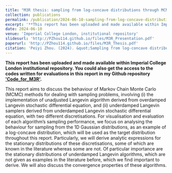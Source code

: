 ```yaml
---
title: "M3R thesis: sampling from log-concave distributions through MCMC methods"
collection: publications
permalink: /publication/2024-06-10-sampling-from-log-concave-distributions-through-MCMC-methods
excerpt: '**This report has been uploaded and made available within Imperial College London institutional repository. You could also get the access to the codes written for evaluations in this report in my Github repository.** This report aims to discuss the behaviour of Markov Chain Monte Carlo (MCMC) methods for dealing with sampling problems, involving (i) the implementation of unadjusted Langevin algorithm derived from overdamped Langevin stochastic differential equation, and (ii) underdamped Langevin samplers derived from underdamped Langevin stochastic differential equation, with two different discretisations. For visualisation and evaluation of each algorithm’s sampling performance, we focus on analysing the behaviour for sampling from the 1D Gaussian distributions, as an example of a log-concave distribution, which will be used as the target distribution throughout this report. Particularly, we will derive analytic expressions for the stationary distributions of these discretisations, some of which are known in the literature whereas some are not. Of particular importance are the stationary distributions of underdamped Langevin algorithms, which are not given as examples in the literature before, which we find important to derive. We will also discuss the convergence properties of these algorithms. '
date: 2024-06-10
venue: 'Imperial College London, institutional repository'
slidesurl: 'http://PZhou114.github.io/files/M3R_Presentation.pdf'
paperurl: 'http://PZhou114.github.io/files/M3R_Thesis.pdf'
citation: 'Peiyi Zhou. (2024). &quot;Sampling from log-concave distributions through MCMC methods.&quot;'
---
```


**This report has been uploaded and made available within Imperial College London institutional repository. You could also get the access to the codes written for evaluations in this report in my Github repository ['Code_for_M3R'](https://github.com/PZhou114/Code_for_M3R).**

This report aims to discuss the behaviour of Markov Chain Monte Carlo (MCMC) methods for dealing with sampling problems, involving (i) the implementation of unadjusted Langevin algorithm derived from overdamped Langevin stochastic differential equation, and (ii) underdamped Langevin samplers derived from underdamped Langevin stochastic differential equation, with two different discretisations. For visualisation and evaluation of each algorithm’s sampling performance, we focus on analysing the behaviour for sampling from the 1D Gaussian distributions, as an example of a log-concave distribution, which will be used as the target distribution throughout this report. Particularly, we will derive analytic expressions for the stationary distributions of these discretisations, some of which are known in the literature whereas some are not. Of particular importance are the stationary distributions of underdamped Langevin algorithms, which are not given as examples in the literature before, which we find important to derive. We will also discuss the convergence properties of these algorithms.
